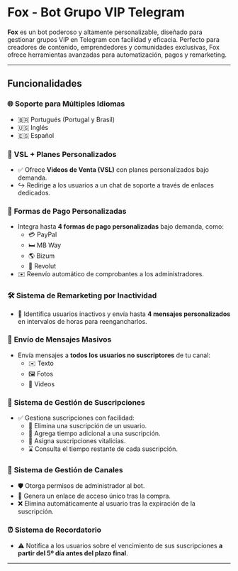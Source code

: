 # Fox - Bot Grupo VIP Telegram

<p align="center">

</p>

**Fox** es un bot poderoso y altamente personalizable, diseñado para gestionar grupos VIP en Telegram con facilidad y eficacia. Perfecto para creadores de contenido, emprendedores y comunidades exclusivas, Fox ofrece herramientas avanzadas para automatización, pagos y remarketing.

---

## Funcionalidades

### 🌐 **Soporte para Múltiples Idiomas**
- 🇧🇷 Portugués (Portugal y Brasil)
- 🇺🇸 Inglés
- 🇪🇸 Español
<p align="center">

</p>

### 🔗 **VSL + Planes Personalizados**
- ✅ Ofrece **Videos de Venta (VSL)** con planes personalizados bajo demanda.
- ↪ Redirige a los usuarios a un chat de soporte a través de enlaces dedicados.
<p align="center">

</p>

### 🛒 **Formas de Pago Personalizadas**
- Integra hasta **4 formas de pago personalizadas** bajo demanda, como:
  - 💳 PayPal
  - 🛏 MB Way
  - 🌎 Bizum
  - 🏦 Revolut
- ✉️ Reenvío automático de comprobantes a los administradores.
<p align="center">

</p>

### 🛠️ **Sistema de Remarketing por Inactividad**
- 🔄 Identifica usuarios inactivos y envía hasta **4 mensajes personalizados** en intervalos de horas para reengancharlos.
<p align="center">

</p>

### 📢 **Envío de Mensajes Masivos**
- Envía mensajes a **todos los usuarios no suscriptores** de tu canal:
  - ✉️ Texto
  - 🖼 Fotos
  - 🎥 Videos
<p align="center">

</p>

### 🔑 **Sistema de Gestión de Suscripciones**
- ✅ Gestiona suscripciones con facilidad:
  - 🚫 Elimina una suscripción de un usuario.
  - 🔄 Agrega tiempo adicional a una suscripción.
  - 📅 Asigna suscripciones vitalicias.
  - ⌛ Consulta el tiempo restante de cada suscripción.

### 📡 **Sistema de Gestión de Canales**
- 🛡️ Otorga permisos de administrador al bot.
- 🔗 Genera un enlace de acceso único tras la compra.
- ❌ Elimina automáticamente al usuario tras la expiración de la suscripción.

### ⏰ **Sistema de Recordatorio**
- ⚠️ Notifica a los usuarios sobre el vencimiento de sus suscripciones **a partir del 5º día antes del plazo final**.

<p align="center">

</p>

---
